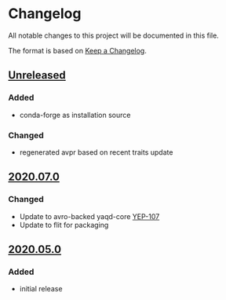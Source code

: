 # Changelog
All notable changes to this project will be documented in this file.

The format is based on [Keep a Changelog](https://keepachangelog.com/).

## [Unreleased]

### Added
- conda-forge as installation source

### Changed
- regenerated avpr based on recent traits update

## [2020.07.0]

### Changed
- Update to avro-backed yaqd-core [YEP-107](https://yeps.yaq.fyi/107)
- Update to flit for packaging

## [2020.05.0]

### Added
- initial release

[Unreleased]: https://gitlab.com/yaq/yaqd-seabreeze/-/compare/v2020.07.0...master
[2020.07.0]: https://gitlab.com/yaq/yaqd-seabreeze/-/compare/v2020.05.0...v2020.07.0
[2020.05.0]: https://gitlab.com/yaq/yaqd-seabreeze/-/tags/v2020.05.0
